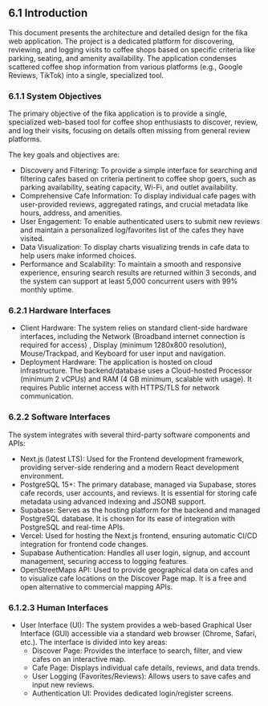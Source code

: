 ## 6.1 Introduction         
This document presents the architecture and detailed design for the fika web application. The project is a dedicated platform for discovering, reviewing, and logging visits to coffee shops based on specific criteria like parking, seating, and amenity availability. The application condenses scattered coffee shop information from various platforms (e.g., Google Reviews, TikTok) into a single, specialized tool.      

### 6.1.1 System Objectives              
The primary objective of the fika application is to provide a single, specialized web-based tool for coffee shop enthusiasts to discover, review, and log their visits, focusing on details often missing from general review platforms.        

The key goals and objectives are:       
* Discovery and Filtering: To provide a simple interface for searching and filtering cafes based on criteria pertinent to coffee shop goers, such as parking availability, seating capacity, Wi-Fi, and outlet availability.
* Comprehensive Cafe Information: To display individual cafe pages with user-provided reviews, aggregated ratings, and crucial metadata like hours, address, and amenities.
* User Engagement: To enable authenticated users to submit new reviews and maintain a personalized log/favorites list of the cafes they have visited.
* Data Visualization: To display charts visualizing trends in cafe data to help users make informed choices.
* Performance and Scalability: To maintain a smooth and responsive experience, ensuring search results are returned within 3 seconds, and the system can support at least 5,000 concurrent users with 99% monthly uptime.

### 6.2.1 Hardware Interfaces     
* Client Hardware: The system relies on standard client-side hardware interfaces, including the Network (Broadband internet connection is required for access) , Display (minimum 1280x800 resolution), Mouse/Trackpad, and Keyboard for user input and navigation.
* Deployment Hardware: The application is hosted on cloud infrastructure. The backend/database uses a Cloud-hosted Processor (minimum 2 vCPUs) and RAM (4 GB minimum, scalable with usage). It requires Public internet access with HTTPS/TLS for network communication.     

### 6.2.2 Software Interfaces      
The system integrates with several third-party software components and APIs:      
* Next.js (latest LTS): Used for the Frontend development framework, providing server-side rendering and a modern React development environment.
* PostgreSQL 15+: The primary database, managed via Supabase, stores cafe records, user accounts, and reviews. It is essential for storing cafe metadata using advanced indexing and JSONB support.
* Supabase: Serves as the hosting platform for the backend and managed PostgreSQL database. It is chosen for its ease of integration with PostgreSQL and real-time APIs.
* Vercel: Used for hosting the Next.js frontend, ensuring automatic CI/CD integration for frontend code changes.
* Supabase Authentication: Handles all user login, signup, and account management, securing access to logging features.
* OpenStreetMaps API: Used to provide geographical data on cafes and to visualize cafe locations on the Discover Page map. It is a free and open alternative to commercial mapping APIs.    

### 6.1.2.3 Human Interfaces
* User Interface (UI): The system provides a web-based Graphical User Interface (GUI) accessible via a standard web browser (Chrome, Safari, etc.). The interface is divided into key areas:
  * Discover Page: Provides the interface to search, filter, and view cafes on an interactive map.
  * Cafe Page: Displays individual cafe details, reviews, and data trends.
  * User Logging (Favorites/Reviews): Allows users to save cafes and input new reviews.
  * Authentication UI: Provides dedicated login/register screens.      
